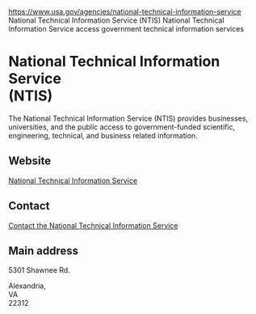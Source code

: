

https://www.usa.gov/agencies/national-technical-information-service
National Technical Information Service (NTIS)
National Technical Information Service access
government technical information services

National Technical Information Service  
(NTIS)  
=============================================

The National Technical Information Service (NTIS) provides businesses, universities, and the public access to government-funded scientific, engineering, technical, and business related information.

Website  
-------

[National Technical Information Service](https://www.ntis.gov/)

Contact  
-------

[Contact the National Technical Information Service](https://www.ntis.gov/contact-us/)

Main address  
------------

5301 Shawnee Rd.

Alexandria,  
VA  
22312
